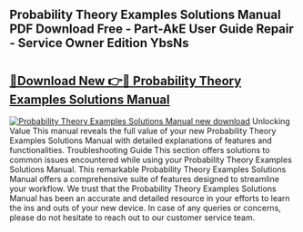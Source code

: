 ## Probability Theory Examples Solutions Manual PDF Download Free - Part-AkE User Guide Repair - Service Owner Edition YbsNs

# <h2><a href="http://bc61546.oget.top/?id=Probability+Theory+Examples+Solutions+Manual">🔗Download New 👉🔴 Probability Theory Examples Solutions Manual</a></h2>

[![Probability Theory Examples Solutions Manual new download](https://i.imgur.com/5g1atiW.png)](http://bc61546.oget.top/?id=Probability+Theory+Examples+Solutions+Manual)
Unlocking Value This manual reveals the full value of your new Probability Theory Examples Solutions Manual with detailed explanations of features and functionalities. Troubleshooting Guide This section offers solutions to common issues encountered while using your Probability Theory Examples Solutions Manual. This remarkable Probability Theory Examples Solutions Manual offers a comprehensive suite of features designed to streamline your workflow. We trust that the Probability Theory Examples Solutions Manual has been an accurate and detailed resource in your efforts to learn the ins and outs of your new device. In case of any queries or concerns, please do not hesitate to reach out to our customer service team.
